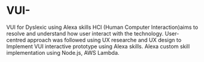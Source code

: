 # VUI-
VUI for Dyslexic using Alexa skills
HCI (Human Computer Interaction)aims to resolve and understand how user interact with the technology. User-centred approach was followed using UX researche and UX design to Implement VUI interactive prototype using Alexa skills.
Alexa custom skill implementation using Node.js, AWS Lambda.
